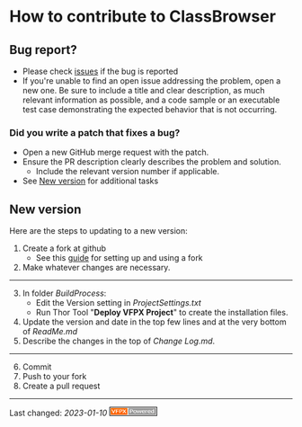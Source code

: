 # How to contribute to ClassBrowser

## Bug report?
- Please check [issues](https://github.com/VFPX/ClassBrowser/issues) if the bug is reported
- If you're unable to find an open issue addressing the problem, open a new one. Be sure to include a title and clear description, as much relevant information as possible, and a code sample or an executable test case demonstrating the expected behavior that is not occurring.

### Did you write a patch that fixes a bug?
- Open a new GitHub merge request with the patch.
- Ensure the PR description clearly describes the problem and solution.
  - Include the relevant version number if applicable.
- See [New version](#new-version) for additional tasks

## New version
Here are the steps to updating to a new version:

1. Create a fork at github
   - See this [guide](https://www.dataschool.io/how-to-contribute-on-github/) for setting up and using a fork
1. Make whatever changes are necessary.
---
3. In folder _BuildProcess_:
   - Edit the Version setting in _ProjectSettings.txt_
   - Run Thor Tool "**Deploy VFPX Project**" to create the installation files.
3. Update the version and date in the top few lines and at the very bottom of _ReadMe.md_ 
3. Describe the changes in the top of _Change Log.md_.

---
6. Commit
8. Push to your fork
8. Create a pull request

----
Last changed: _2023-01-10_
![Picture](../Docs/Images/vfpxpoweredby_alternative.gif)